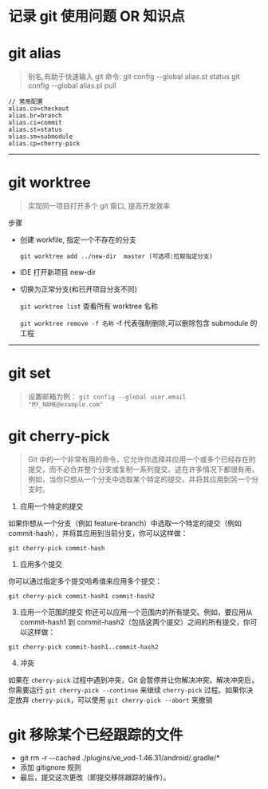 # 记录 git 使用问题 OR 知识点

# git alias
> 别名,有助于快速输入 git 命令: 
git config --global alias.st status
git config --global alias.pl pull
```
// 常用配置
alias.co=checkout
alias.br=branch
alias.ci=commit
alias.st=status
alias.sm=submodule
alias.cp=cherry-pick
```
---

# git worktree
> 实现同一项目打开多个 git 窗口, 提高开发效率

步骤
-  创建 workfile, 指定一个不存在的分支

    `git worktree add ../new-dir  master (可选项:拉取指定分支)`

- IDE 打开新项目 new-dir
- 切换为正常分支(和已开项目分支不同)
  
  `git worktree list` 查看所有 worktree 名称

  `git worktree remove -f 名称` -f 代表强制删除,可以删除包含 submodule 的工程
  
---

# git set

> 设置邮箱为例：
`git config --global user.email "MY_NAME@example.com"`


# git cherry-pick

> Git 中的一个非常有用的命令，它允许你选择并应用一个或多个已经存在的提交，而不必合并整个分支或复制一系列提交。这在许多情况下都很有用，例如，当你只想从一个分支中选取某个特定的提交，并将其应用到另一个分支时。


1. 应用一个特定的提交

  如果你想从一个分支（例如 feature-branch）中选取一个特定的提交（例如 commit-hash），并将其应用到当前分支，你可以这样做：

 `git cherry-pick commit-hash`

 1. 应用多个提交

 你可以通过指定多个提交哈希值来应用多个提交：

 `git cherry-pick commit-hash1 commit-hash2`

 3. 应用一个范围的提交
 你还可以应用一个范围内的所有提交。例如，要应用从 commit-hash1 到 commit-hash2（包括这两个提交）之间的所有提交，你可以这样做：

 `git cherry-pick commit-hash1..commit-hash2`

 4. 冲突

 如果在 `cherry-pick` 过程中遇到冲突，Git 会暂停并让你解决冲突。解决冲突后，你需要运行 `git cherry-pick --continue` 来继续 `cherry-pick` 过程。如果你决定放弃 `cherry-pick`，可以使用 `git cherry-pick --abort` 来撤销


 # git 移除某个已经跟踪的文件

 - git rm -r --cached ./plugins/ve_vod-1.46.31/android/.gradle/*
 - 添加 gitignore 规则
 - 最后，提交这次更改（即提交移除跟踪的操作）。